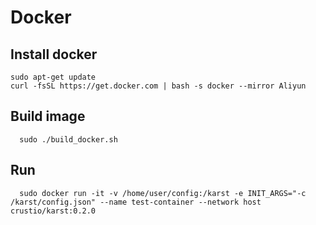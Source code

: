 # Docker

## Install docker
```shell
sudo apt-get update
curl -fsSL https://get.docker.com | bash -s docker --mirror Aliyun
```

## Build image
```shell
  sudo ./build_docker.sh
```

## Run
```shell
  sudo docker run -it -v /home/user/config:/karst -e INIT_ARGS="-c /karst/config.json" --name test-container --network host crustio/karst:0.2.0
```